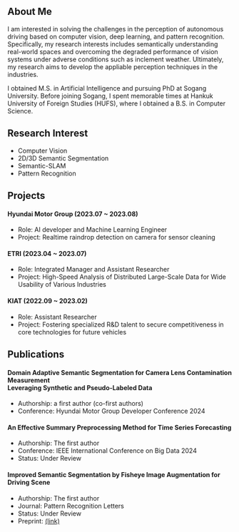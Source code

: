 ## About Me
I am interested in solving the challenges in the perception of autonomous driving based on computer vision, deep learning, and pattern recognition. Specifically, my research interests includes semantically understanding real-world spaces and overcoming the degraded performance of vision systems under adverse conditions such as inclement weather. Ultimately, my research aims to develop the appliable perception techniques in the industries.

I obtained M.S. in Artificial Intelligence and pursuing PhD at Sogang University. Before joining Sogang, I spent memorable times at Hankuk University of Foreign Studies (HUFS), where I obtained a B.S. in Computer Science.

## Research Interest
- Computer Vision
- 2D/3D Semantic Segmentation
- Semantic-SLAM
- Pattern Recognition

## Projects
#### Hyundai Motor Group (2023.07 ~ 2023.08)
- Role: AI developer and Machine Learning Engineer
- Project: Realtime raindrop detection on camera for sensor cleaning 
#### ETRI (2023.04 ~ 2023.07)
- Role: Integrated Manager and Assistant Researcher
- Project: High-Speed Analysis of Distributed Large-Scale Data for Wide Usability of Various Industries
#### KIAT (2022.09 ~ 2023.02)
- Role: Assistant Researcher
- Project: Fostering specialized R&D talent to secure competitiveness in core technologies for future vehicles

## Publications
#### Domain Adaptive Semantic Segmentation for Camera Lens Contamination Measurement <br>Leveraging Synthetic and Pseudo-Labeled Data
- Authorship: a first author (co-first authors)
- Conference: Hyundai Motor Group Developer Conference 2024
#### An Effective Summary Preprocessing Method for Time Series Forecasting
- Authorship: The first author
- Conference: IEEE International Conference on Big Data 2024
- Status: Under Review
#### Improved Semantic Segmentation by Fisheye Image Augmentation for Driving Scene
- Authorship: The first author
- Journal: Pattern Recognition Letters
- Status: Under Review
- Preprint: [(link)](https://papers.ssrn.com/sol3/papers.cfm?abstract_id=4745157)
<!--
**Kitten171922/Kitten171922** is a ✨ _special_ ✨ repository because its `README.md` (this file) appears on your GitHub profile.

Here are some ideas to get you started:

- 🔭 I’m currently working on ...
- 🌱 I’m currently learning ...
- 👯 I’m looking to collaborate on ...
- 🤔 I’m looking for help with ...
- 💬 Ask me about ...
- 📫 How to reach me: ...
- 😄 Pronouns: ...
- ⚡ Fun fact: ...
-->
